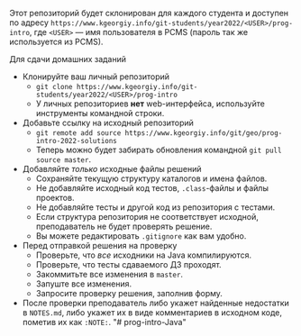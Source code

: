 Этот репозиторий будет склонирован для каждого студента и доступен по адресу
`https://www.kgeorgiy.info/git-students/year2022/<USER>/prog-intro`,
где `<USER>` — имя пользователя в PCMS (пароль так же используется из PCMS).

Для сдачи домашних заданий
 * Клонируйте ваш личный репозиторий
    * `git clone https://www.kgeorgiy.info/git-students/year2022/<USER>/prog-intro`
    * У личных репозиториев __нет__ web-интерфейса, используйте инструменты командной строки.
 * Добавьте ссылку на исходный репозиторий
    * `git remote add source https://www.kgeorgiy.info/git/geo/prog-intro-2022-solutions`
    * Теперь можно будет забирать обновления командной `git pull source master`.
 * Добавляйте _только_ исходные файлы решений
    * Сохраняйте текущую структуру каталогов и имена файлов.
    * Не добавляйте исходный код тестов, `.class`-файлы и файлы проектов.
    * Не добавляйте тесты и другой код из репозитория с тестами.
    * Если структура репозитория не соответствует исходной, преподаватель не будет проверять решение.
    * Вы можете редактировать `.gitignore` как вам удобно.
 * Перед отправкой решения на проверку
    * Проверьте, что _все_ исходники на Java компилируются.
    * Проверьте, что тесты сдаваемого ДЗ проходят.
    * Закоммитьте все изменения в `master`.
    * Запуште все изменения.
    * Запросите проверку решения, заполнив форму.
 * После проверки преподаватель либо укажет найденные недостатки в `NOTES.md`,
   либо укажет их в виде комментариев в исходном коде, пометив их как `:NOTE:`.
"# prog-intro-Java" 
